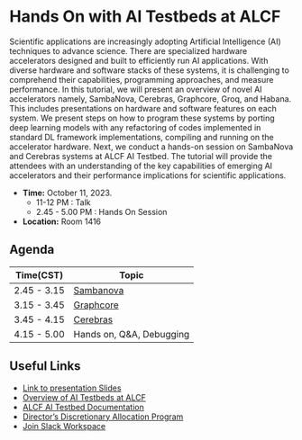 # Hands On with AI Testbeds at ALCF 

Scientific applications are increasingly adopting Artificial Intelligence (AI) techniques to advance science. There are specialized hardware accelerators designed and built to efficiently run AI applications. With diverse hardware and software stacks of these systems, it is challenging to comprehend their capabilities, programming approaches, and measure performance. In this tutorial, we will present an overview of novel AI accelerators namely, SambaNova, Cerebras, Graphcore, Groq, and Habana. This includes presentations on hardware and software features on each system. We present steps on how to program these systems by porting deep learning models with any refactoring of codes implemented in standard DL framework implementations, compiling and running on the accelerator hardware. Next, we conduct a hands-on session on SambaNova and Cerebras systems at ALCF AI Testbed. The tutorial will provide the attendees with an understanding of the key capabilities of emerging AI accelerators and their performance implications for scientific applications.

* **Time:** October 11, 2023. 
  * 11-12 PM : Talk
  * 2.45 - 5.00 PM : Hands On Session
* **Location:** Room 1416


## Agenda

| Time(CST)   | Topic                                   |
|-------------|-----------------------------------------|
| 2.45 - 3.15 | [Sambanova](./Sambanova/README.md)      |
| 3.15 - 3.45 | [Graphcore](./Graphcore/README.md)      |
| 3.45 - 4.15 | [Cerebras](./Cerebras/README.md)        |
| 4.15 - 5.00 | Hands on, Q&A, Debugging                |




## Useful Links 

+ [Link to presentation Slides]()
+ [Overview of AI Testbeds at ALCF](https://www.alcf.anl.gov/alcf-ai-testbed)
+ [ALCF AI Testbed Documentation](https://www.alcf.anl.gov/support/ai-testbed-userdocs/)
+ [Director’s Discretionary Allocation Program](https://www.alcf.anl.gov/science/directors-discretionary-allocation-program)
+ [Join Slack Workspace]()
